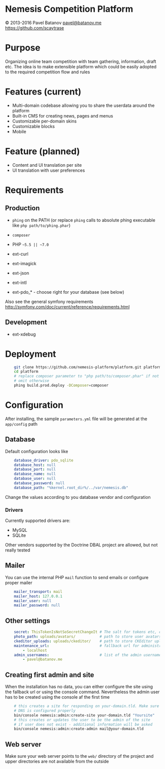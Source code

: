 # Nemesis Competition Platform
© 2013-2016 Pavel Batanov <pavel@batanov.me> https://github.com/scaytrase

# Purpose

Organizing online team competition with team gathering, information, draft etc. 
The idea is to make extensible platform which could be easily adopted to the
required competition flow and rules

# Features (current)

* Multi-domain codebase allowing you to share the userdata around the platform
* Built-in CMS for creating news, pages and menus
* Customizable per-domain skins
* Customizable blocks
* Mobile 

# Feature (planned)

* Content and UI translation per site
* UI translation with user preferences

# Requirements

## Production

* `phing` on the PATH (or replace `phing` calls to absolute phing executable 
like `php path/to/phing.phar`)
* `composer`

* PHP `~5.5 || ~7.0`
* ext-curl
* ext-imagick
* ext-json
* ext-intl
* ext-pdo_* - choose right for your database (see below)

Also see the general symfony requirements http://symfony.com/doc/current/reference/requirements.html

## Development

* ext-xdebug

# Deployment

```sh
    git clone https://github.com/nemesis-platform/platform.git platform
    cd platform
    # replace composer parameter to "php path/to/composer.phar" if not on the path
    # omit otherwise
    phing build.prod.deploy -DComposer=composer
```

# Configuration

After installing, the sample `parameters.yml` file will be generated at the
`app/config` path

## Database

Default configuration looks like

```yaml
    database_driver: pdo_sqlite
    database_host: null
    database_port: null
    database_name: null
    database_user: null
    database_password: null
    database_path: "%kernel.root_dir%/../var/nemesis.db"
```

Change the values according to you database vendor and configuration

### Drivers

Currently supported drivers are:

 * MySQL
 * SQLite
 
Other vendors supported by the Doctrine DBAL project are allowed, but not really tested

## Mailer

You can use the internal PHP `mail` function to send emails or configure proper mailer 

```yaml
    mailer_transport: mail
    mailer_host: 127.0.0.1
    mailer_user: null
    mailer_password: null
```

## Other settings

```yaml
    secret: ThisTokenIsNotSoSecretChangeIt # The salt for tokens etc, change it to the random value
    photo_path: uploads/avatars/           # path to store user avatars
    ckeditor_uploads: uploads/ckeditor/    # path to store CKEditor uploads
    maintenance_url:                       # fallback url for administrating (when no site configured, see below)
        - localhost
    admin_usernames:                       # list of the admin usernames (emails)
        - pavel@batanov.me

```

## Creating first admin and site

When the installation has no data, you can either configure the site using the fallback url or
using the console command. Nevertheless the admin user has to be created using the console af the first time

```sh
    # this creates a site for responding on your-domain.tld. Make sure
    # DNS is configured properly
    bin/console nemesis:admin:create-site your-domain.tld "Yoursite"
    # this creates or updates the user to be the admin of the site
    # if user does not exist - additional information will be asked
    bin/console nemesis:admin:create-admin mail@your-domain.tld
```

## Web server

Make sure your web server points to the `web/` directory of the project and upper
directories are not available from the outside

